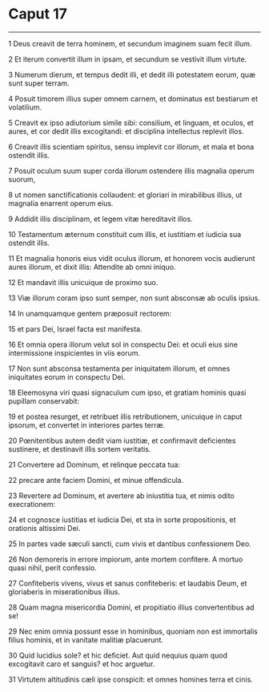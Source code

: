 # Caput 17

***

1 Deus creavit de terra hominem, et secundum imaginem suam fecit illum.

2 Et iterum convertit illum in ipsam, et secundum se vestivit illum virtute.

3 Numerum dierum, et tempus dedit illi, et dedit illi potestatem eorum, quæ sunt super terram.

4 Posuit timorem illius super omnem carnem, et dominatus est bestiarum et volatilium.

5 Creavit ex ipso adiutorium simile sibi: consilium, et linguam, et oculos, et aures, et cor dedit illis excogitandi: et disciplina intellectus replevit illos.

6 Creavit illis scientiam spiritus, sensu implevit cor illorum, et mala et bona ostendit illis.

7 Posuit oculum suum super corda illorum ostendere illis magnalia operum suorum,

8 ut nomen sanctificationis collaudent: et gloriari in mirabilibus illius, ut magnalia enarrent operum eius.

9 Addidit illis disciplinam, et legem vitæ hereditavit illos.

10 Testamentum æternum constituit cum illis, et iustitiam et iudicia sua ostendit illis.

11 Et magnalia honoris eius vidit oculus illorum, et honorem vocis audierunt aures illorum, et dixit illis: Attendite ab omni iniquo.

12 Et mandavit illis unicuique de proximo suo.

13 Viæ illorum coram ipso sunt semper, non sunt absconsæ ab oculis ipsius.

14 In unamquamque gentem præposuit rectorem:

15 et pars Dei, Israel facta est manifesta.

16 Et omnia opera illorum velut sol in conspectu Dei: et oculi eius sine intermissione inspicientes in viis eorum.

17 Non sunt absconsa testamenta per iniquitatem illorum, et omnes iniquitates eorum in conspectu Dei.

18 Eleemosyna viri quasi signaculum cum ipso, et gratiam hominis quasi pupillam conservabit:

19 et postea resurget, et retribuet illis retributionem, unicuique in caput ipsorum, et convertet in interiores partes terræ.

20 Pœnitentibus autem dedit viam iustitiæ, et confirmavit deficientes sustinere, et destinavit illis sortem veritatis.

21 Convertere ad Dominum, et relinque peccata tua:

22 precare ante faciem Domini, et minue offendicula.

23 Revertere ad Dominum, et avertere ab iniustitia tua, et nimis odito execrationem:

24 et cognosce iustitias et iudicia Dei, et sta in sorte propositionis, et orationis altissimi Dei.

25 In partes vade sæculi sancti, cum vivis et dantibus confessionem Deo.

26 Non demoreris in errore impiorum, ante mortem confitere. A mortuo quasi nihil, perit confessio.

27 Confiteberis vivens, vivus et sanus confiteberis: et laudabis Deum, et gloriaberis in miserationibus illius.

28 Quam magna misericordia Domini, et propitiatio illius convertentibus ad se!

29 Nec enim omnia possunt esse in hominibus, quoniam non est immortalis filius hominis, et in vanitate malitiæ placuerunt.

30 Quid lucidius sole? et hic deficiet. Aut quid nequius quam quod excogitavit caro et sanguis? et hoc arguetur.

31 Virtutem altitudinis cæli ipse conspicit: et omnes homines terra et cinis.

